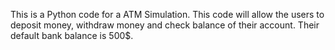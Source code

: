 This is a Python code for a ATM Simulation.
This code will allow the users to deposit money, withdraw money and check balance of their account.
Their default bank balance is 500$.
